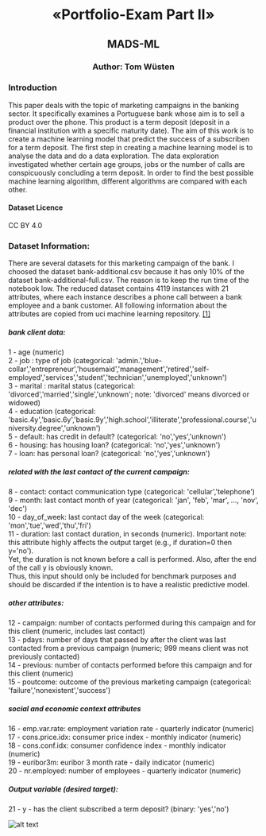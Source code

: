 <h1><center>«Portfolio-Exam Part II» </center></h1>
<h2><center>MADS-ML </center></h2>
<h3><center>Author: Tom Wüsten </center></h3>



### Introduction
This paper deals with the topic of marketing campaigns in the banking sector. It specifically examines a Portuguese bank whose aim is to sell a product over the phone. This product is a term deposit (deposit in a financial institution with a specific maturity date). The aim of this work is to create a machine learning model that predict the success of a subscriben for a term deposit. The first step in creating a machine learning model is to analyse the data and do a data exploration. The data exploration investigated whether certain age groups, jobs or the number of calls are conspicuously concluding a term deposit. In order to find the best possible machine learning algorithm, different algorithms are compared with each other.

#### Dataset Licence
CC BY 4.0 <br>

### Dataset Information:

There are several datasets for this marketing campaign of the bank. I choosed the dataset bank-additional.csv because it has only 10% of the dataset bank-additional-full.csv. The reason is to keep the run time of the notebook low. The reduced dataset contains 4119 instances with 21 attributes, where each instance describes a phone call between a bank employee and a bank customer.
All following information about the attributes are copied from uci machine learning repository. [[1]](#100) <br>
##### bank client data:
1 - age (numeric) <br>
2 - job : type of job (categorical: 'admin.','blue-collar','entrepreneur','housemaid','management','retired','self-employed','services','student','technician','unemployed','unknown') <br>
3 - marital : marital status (categorical: 'divorced','married','single','unknown'; note: 'divorced' means divorced or widowed) <br>
4 - education (categorical: 'basic.4y','basic.6y','basic.9y','high.school','illiterate','professional.course','university.degree','unknown') <br>
5 - default: has credit in default? (categorical: 'no','yes','unknown') <br>
6 - housing: has housing loan? (categorical: 'no','yes','unknown') <br>
7 - loan: has personal loan? (categorical: 'no','yes','unknown') <br>
#####  related with the last contact of the current campaign:
8 - contact: contact communication type (categorical: 'cellular','telephone') <br>
9 - month: last contact month of year (categorical: 'jan', 'feb', 'mar', ..., 'nov', 'dec') <br>
10 - day_of_week: last contact day of the week (categorical: 'mon','tue','wed','thu','fri') <br>
11 - duration: last contact duration, in seconds (numeric). Important note: this attribute highly affects the output target (e.g., if duration=0 then y='no'). <br>
Yet, the duration is not known before a call is performed. Also, after the end of the call y is obviously known. <br>
Thus, this input should only be included for benchmark purposes and should be discarded if the intention is to have a realistic predictive model.
#####  other attributes:
12 - campaign: number of contacts performed during this campaign and for this client (numeric, includes last contact) <br>
13 - pdays: number of days that passed by after the client was last contacted from a previous campaign (numeric; 999 means client was not previously contacted) <br>
14 - previous: number of contacts performed before this campaign and for this client (numeric) <br>
15 - poutcome: outcome of the previous marketing campaign (categorical: 'failure','nonexistent','success') <br>
#####  social and economic context attributes
16 - emp.var.rate: employment variation rate - quarterly indicator (numeric) <br>
17 - cons.price.idx: consumer price index - monthly indicator (numeric) <br>
18 - cons.conf.idx: consumer confidence index - monthly indicator (numeric) <br>
19 - euribor3m: euribor 3 month rate - daily indicator (numeric) <br>
20 - nr.employed: number of employees - quarterly indicator (numeric) <br>

#####  Output variable (desired target):
21 - y - has the client subscribed a term deposit? (binary: 'yes','no') <br>

![alt text](https://github.com/wuesten/Potfolio_2_ML/output/main/test.png?raw=true)
